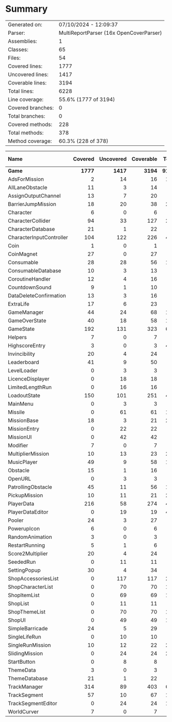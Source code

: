 ﻿# Summary
|||
|:---|:---|
| Generated on: | 07/10/2024 - 12:09:37 |
| Parser: | MultiReportParser (16x OpenCoverParser) |
| Assemblies: | 1 |
| Classes: | 65 |
| Files: | 54 |
| Covered lines: | 1777 |
| Uncovered lines: | 1417 |
| Coverable lines: | 3194 |
| Total lines: | 6228 |
| Line coverage: | 55.6% (1777 of 3194) |
| Covered branches: | 0 |
| Total branches: | 0 |
| Covered methods: | 228 |
| Total methods: | 378 |
| Method coverage: | 60.3% (228 of 378) |

|**Name**|**Covered**|**Uncovered**|**Coverable**|**Total**|**Line coverage**|**Covered**|**Total**|**Branch coverage**|**Covered**|**Total**|**Method coverage**|
|:---|---:|---:|---:|---:|---:|---:|---:|---:|---:|---:|---:|
|**Game**|**1777**|**1417**|**3194**|**9123**|**55.6%**|**0**|**0**|****|**228**|**378**|**60.3%**|
|AdsForMission|2|14|16|114|12.5%|0|0||1|4|25%|
|AllLaneObstacle|11|3|14|29|78.5%|0|0||1|1|100%|
|AssignOutputChannel|13|7|20|39|65%|0|0||1|1|100%|
|BarrierJumpMission|18|20|38|287|47.3%|0|0||5|6|83.3%|
|Character|6|0|6|33|100%|0|0||1|1|100%|
|CharacterCollider|94|33|127|227|74%|0|0||10|15|66.6%|
|CharacterDatabase|21|1|22|45|95.4%|0|0||3|4|75%|
|CharacterInputController|104|122|226|427|46%|0|0||22|30|73.3%|
|Coin|1|0|1|7|100%|0|0||1|1|100%|
|CoinMagnet|27|0|27|48|100%|0|0||6|6|100%|
|Consumable|28|28|56|115|50%|0|0||6|9|66.6%|
|ConsumableDatabase|10|3|13|33|76.9%|0|0||1|2|50%|
|CoroutineHandler|12|4|16|36|75%|0|0||2|3|66.6%|
|CountdownSound|9|1|10|24|90%|0|0||2|2|100%|
|DataDeleteConfirmation|13|3|16|30|81.2%|0|0||3|4|75%|
|ExtraLife|17|6|23|46|73.9%|0|0||5|6|83.3%|
|GameManager|44|24|68|143|64.7%|0|0||8|10|80%|
|GameOverState|40|18|58|164|68.9%|0|0||7|10|70%|
|GameState|192|131|323|602|59.4%|0|0||14|23|60.8%|
|Helpers|7|0|7|16|100%|0|0||1|1|100%|
|HighscoreEntry|3|0|3|499|100%|0|0||1|1|100%|
|Invincibility|20|4|24|45|83.3%|0|0||6|7|85.7%|
|Leaderboard|41|9|50|85|82%|0|0||2|4|50%|
|LevelLoader|0|3|3|10|0%|0|0||0|1|0%|
|LicenceDisplayer|0|18|18|32|0%|0|0||0|4|0%|
|LimitedLengthRun|0|16|16|99|0%|0|0||0|4|0%|
|LoadoutState|150|101|251|414|59.7%|0|0||12|19|63.1%|
|MainMenu|0|3|3|11|0%|0|0||0|1|0%|
|Missile|0|61|61|109|0%|0|0||0|8|0%|
|MissionBase|18|3|21|287|85.7%|0|0||4|5|80%|
|MissionEntry|0|22|22|46|0%|0|0||0|1|0%|
|MissionUI|0|42|42|68|0%|0|0||0|4|0%|
|Modifier|7|0|7|99|100%|0|0||3|3|100%|
|MultiplierMission|10|13|23|287|43.4%|0|0||3|6|50%|
|MusicPlayer|49|9|58|105|84.4%|0|0||8|8|100%|
|Obstacle|15|1|16|35|93.7%|0|0||1|2|50%|
|OpenURL|0|3|3|11|0%|0|0||0|1|0%|
|PatrollingObstacle|45|11|56|105|80.3%|0|0||5|6|83.3%|
|PickupMission|10|11|21|287|47.6%|0|0||2|5|40%|
|PlayerData|216|58|274|499|78.8%|0|0||14|20|70%|
|PlayerDataEditor|0|19|19|499|0%|0|0||0|3|0%|
|Pooler|24|3|27|48|88.8%|0|0||3|4|75%|
|PowerupIcon|6|0|6|21|100%|0|0||2|2|100%|
|RandomAnimation|3|0|3|12|100%|0|0||1|1|100%|
|RestartRunning|5|1|6|16|83.3%|0|0||2|2|100%|
|Score2Multiplier|20|4|24|47|83.3%|0|0||6|7|85.7%|
|SeededRun|0|11|11|99|0%|0|0||0|3|0%|
|SettingPopup|30|4|34|74|88.2%|0|0||6|7|85.7%|
|ShopAccessoriesList|0|117|117|214|0%|0|0||0|6|0%|
|ShopCharacterList|0|70|70|150|0%|0|0||0|3|0%|
|ShopItemList|0|69|69|148|0%|0|0||0|4|0%|
|ShopList|0|11|11|32|0%|0|0||0|3|0%|
|ShopThemeList|0|70|70|149|0%|0|0||0|3|0%|
|ShopUI|0|49|49|146|0%|0|0||0|9|0%|
|SimpleBarricade|24|5|29|58|82.7%|0|0||1|1|100%|
|SingleLifeRun|0|10|10|99|0%|0|0||0|3|0%|
|SingleRunMission|10|12|22|287|45.4%|0|0||2|6|33.3%|
|SlidingMission|0|24|24|287|0%|0|0||0|5|0%|
|StartButton|0|8|8|30|0%|0|0||0|1|0%|
|ThemeData|3|0|3|37|100%|0|0||1|1|100%|
|ThemeDatabase|21|1|22|45|95.4%|0|0||3|4|75%|
|TrackManager|314|89|403|677|77.9%|0|0||31|39|79.4%|
|TrackSegment|57|10|67|165|85%|0|0||6|7|85.7%|
|TrackSegmentEditor|0|24|24|165|0%|0|0||0|2|0%|
|WorldCurver|7|0|7|20|100%|0|0||3|3|100%|
